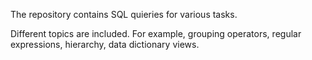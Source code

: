 The repository contains SQL quieries for various tasks.

Different topics are included. For example, grouping operators, regular expressions, hierarchy, data dictionary views.
